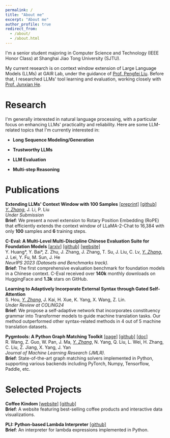```yaml
---
permalink: /
title: "About me"
excerpt: "About me"
author_profile: true
redirect_from: 
  - /about/
  - /about.html
---
```


I'm a senior student majoring in Computer Science and Technology (IEEE Honor Class) at Shanghai Jiao Tong University (SJTU). 

My current research is on context window extension of Large Language Models (LLMs) at GAIR Lab, under the guidance of [Prof. Pengfei Liu](http://pfliu.com/). Before that, I researched LLMs' tool learning and evaluation, working closely with [Prof. Junxian He](https://jxhe.github.io/).

# Research

I'm generally interested in natural language processing, with a particular focus on enhancing LLMs' practicality and reliability. Here are some LLM-related topics that I'm currently interested in:

- **Long Sequence Modeling/Generation**

- **Trustworthy LLMs**

- **LLM Evaluation**

- **Multi-step Reasoning**

# Publications
**Extending LLMs' Context Window with 100 Samples**  [[preprint]](https://arxiv.org/abs/2401.07004) [[github]](https://github.com/GAIR-NLP/Entropy-ABF)  
*<ins>Y. Zhang</ins>*, J. Li, P. Liu  
_Under Submission_  
**Brief**: We present a novel extension to Rotary Position Embedding (RoPE) that efficiently extends the context window of LLaMA-2-Chat to 16,384 with only **100** samples and **6** training steps.

**C-Eval: A Multi-Level Multi-Discipline Chinese Evaluation Suite for Foundation Models**  [[arxiv]](https://arxiv.org/abs/2305.08322) [[github]](https://github.com/hkust-nlp/ceval) [[website]](https://cevalbenchmark.com)  
Y. Huang\*, Y. Bai\*, Z. Zhu, J. Zhang, J. Zhang, T. Su, J. Liu, C. Lv, *<ins>Y. Zhang</ins>*, J. Lei, Y. Fu, M. Sun, J. He  
_NeurIPS 2023 (Datasets and Benchmarks track)._  
**Brief**: The first comprehensive evaluation benchmark for foundation models in a Chinese context. C-Eval received over **140k** monthly downloads on HuggingFace and **1.3k** stars on GitHub.

**Learning to Adaptively Incorporate External Syntax through Gated Self-Attention**  
S. Hou, *<ins>Y. Zhang</ins>*, J. Kai, H. Xue, K. Yang, X. Wang, Z. Lin.  
_Under Review at COLING24_  
**Brief**: We propose a self-adaptive network that incorporates constituency grammar into Transformer models to guide machine translation tasks. Our method outperformed other syntax-related methods in 4 out of 5 machine translation datasets.

**Pygmtools: A Python Graph Matching Toolkit**  [[page]](http://jmlr.org/papers/v25/23-0572.html) [[github]](https://github.com/Thinklab-SJTU/pygmtools) [[doc]](https://pygmtools.readthedocs.io/en/latest/)  
R. Wang, Z. Guo, W. Pan, J. Ma, *<ins>Y. Zhang</ins>*, N. Yang, Q. Liu, L. Wei, H. Zhang, C. Liu, Z. Jiang, X. Yang, J. Yan  
_Journal of Machine Learning Research (JMLR)._  
**Brief**: State-of-the-art graph matching solvers implemented in Python, supporting various backends including PyTorch, Numpy, Tensorflow, Paddle, etc.

# Selected Projects
**Coffee Kindom** [[website]](https://com-480-data-visualization.github.io/project-2023-kingdom_of_kaffa/website/index.html) [[github]](https://github.com/com-480-data-visualization/project-2023-kingdom_of_kaffa)   
**Brief**: A website featuring best-selling coffee products and interactive data visualizations.

**PLI: Python-based Lambda Interpreter** [[github]](https://github.com/FKCSP/PLI-Python-based-Lambda-Interpreter)  
**Brief**: An interpreter for lambda expressions implemented in Python.


